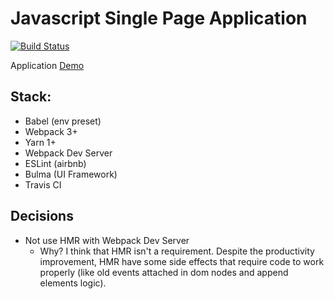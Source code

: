 # Javascript Single Page Application
[![Build Status](https://travis-ci.org/jeantoledo/jfront.svg?branch=master)](https://travis-ci.org/jeantoledo/jfront)

Application [Demo](https://jeantoledo.github.io/jfront/)

## Stack:

- Babel (env preset)
- Webpack 3+
- Yarn 1+
- Webpack Dev Server
- ESLint (airbnb)
- Bulma (UI Framework)
- Travis CI

## Decisions

- Not use HMR with Webpack Dev Server
  - Why? I think that HMR isn't a requirement. Despite the productivity improvement, HMR have some side effects that require code to work properly (like old events attached in dom nodes and append elements logic).

